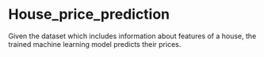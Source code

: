 # House_price_prediction
Given the dataset which includes information about features of a house, the trained machine learning model predicts their prices.
